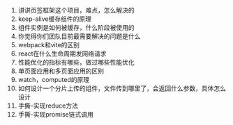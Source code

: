 1. 讲讲页签框架这个项目，难点，怎么解决的
2. keep-alive缓存组件的原理
3. 组件实例是如何被缓存，什么阶段被使用的
4. 你觉得你们团队目前最需要解决的问题是什么
5. webpack和vite的区别
6. react在什么生命周期发网络请求
7. 性能优化的指标有哪些，做过哪些性能优化
8. 单页面应用和多页面应用的区别
9. watch，computed的原理
10. 如何设计一个分片上传的组件，文件传到哪里了，会返回什么参数，具体怎么设计
11. 手撕-实现reduce方法
12. 手撕-实现promise链式调用